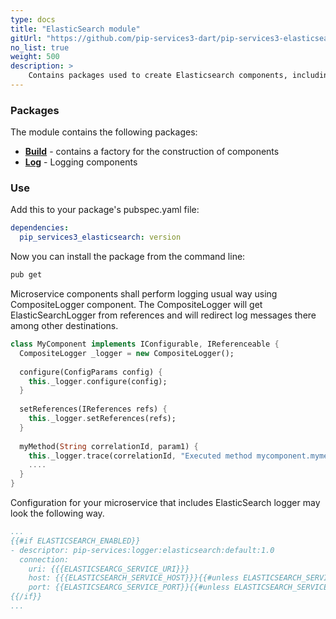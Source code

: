 ```yaml
---
type: docs
title: "ElasticSearch module"
gitUrl: "https://github.com/pip-services3-dart/pip-services3-elasticsearch-dart"
no_list: true
weight: 500
description: > 
    Contains packages used to create Elasticsearch components, including logging components with data storage on the Elasticsearch server.
---
```



### Packages

The module contains the following packages:

- [**Build**](build) - contains a factory for the construction of components
- [**Log**](log) - Logging components


### Use

Add this to your package's pubspec.yaml file:
```yaml
dependencies:
  pip_services3_elasticsearch: version
```

Now you can install the package from the command line:
```bash
pub get
```

Microservice components shall perform logging usual way using CompositeLogger component.
The CompositeLogger will get ElasticSearchLogger from references and will redirect log messages
there among other destinations.

```dart
class MyComponent implements IConfigurable, IReferenceable {
  CompositeLogger _logger = new CompositeLogger();
  
  configure(ConfigParams config) {
    this._logger.configure(config);
  }
  
  setReferences(IReferences refs) {
    this._logger.setReferences(refs);
  }
  
  myMethod(String correlationId, param1) {
    this._logger.trace(correlationId, "Executed method mycomponent.mymethod");
    ....
  }
}
```

Configuration for your microservice that includes ElasticSearch logger may look the following way.

```yaml
...
{{#if ELASTICSEARCH_ENABLED}}
- descriptor: pip-services:logger:elasticsearch:default:1.0
  connection:
    uri: {{{ELASTICSEARCG_SERVICE_URI}}}
    host: {{{ELASTICSEARCH_SERVICE_HOST}}}{{#unless ELASTICSEARCH_SERVICE_HOST}}localhost{{/unless}}
    port: {{ELASTICSEARCG_SERVICE_PORT}}{{#unless ELASTICSEARCH_SERVICE_PORT}}9200{{/unless}}\ 
{{/if}}
...
```
